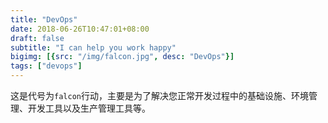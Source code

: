```yaml
---
title: "DevOps"
date: 2018-06-26T10:47:01+08:00
draft: false
subtitle: "I can help you work happy"
bigimg: [{src: "/img/falcon.jpg", desc: "DevOps"}]
tags: ["devops"]
---
```

这是代号为`falcon`行动，主要是为了解决您正常开发过程中的基础设施、环境管理、开发工具以及生产管理工具等。
<!--more-->
